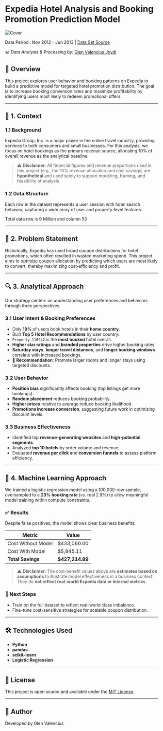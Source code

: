 # Expedia Hotel Analysis and Booking Promotion Prediction Model

![Cover](https://github.com/user-attachments/assets/dc617fa3-e298-4d75-a203-8cb4a17de1ce)


Data Period : Nov 2012 - Jun 2013 | [Data Set Source](https://www.kaggle.com/datasets/vijeetnigam26/expedia-hotel)

📊 *Data Analysis & Processing by:*  [Glen Valencius Joydi](https://github.com/glenvj-j)

## 📌 Overview

This project explores user behavior and booking patterns on Expedia to build a predictive model for targeted hotel promotion distribution. The goal is to increase booking conversion rates and maximize profitability by identifying users most likely to redeem promotional offers.

---

## 🏨 1. Context

### 1.1 Background

Expedia Group, Inc. is a major player in the online travel industry, providing services to both consumers and small businesses. For this analysis, we focus on hotel bookings as the primary revenue source, allocating 10% of overall revenue as the analytical baseline.

> ⚠️ **Disclaimer**: All financial figures and revenue proportions used in this project (e.g., the 10% revenue allocation and cost savings) are **hypothetical** and used solely to support modeling, framing, and feasibility of analysis.

### 1.2 Data Structure

Each row in the dataset represents a user session with hotel search behavior, capturing a wide array of user and property-level features.

Total data row is 9 Million and column 53


---

## 🎯 2. Problem Statement

Historically, Expedia has used broad coupon distributions for hotel promotions, which often resulted in wasted marketing spend. This project aims to optimize coupon allocation by predicting which users are most likely to convert, thereby maximizing cost-efficiency and profit.

---

## 🔍 3. Analytical Approach

Our strategy centers on understanding user preferences and behaviors through three perspectives:

### 3.1 User Intent & Booking Preferences

- Only **19%** of users book hotels in their **home country**.
- Built **Top 5 Hotel Recommendations** by user country.
- `Property_116942` is the **most booked** hotel overall.
- **Higher star ratings** and **branded properties** drive higher booking rates.
- **Saturday stays**, **longer travel distances**, and **longer booking windows** correlate with increased bookings.
- 📌 **Recommendation**: Promote larger rooms and longer stays using targeted discounts.

### 3.2 User Behavior

- **Position bias** significantly affects booking (top listings get more bookings).
- **Random placement** reduces booking probability.
- **Higher prices** relative to average reduce booking likelihood.
- **Promotions increase conversion**, suggesting future work in optimizing discount levels.

### 3.3 Business Effectiveness

- Identified top **revenue-generating websites** and **high-potential segments**.
- Analyzed **top 10 hotels** by order volume and revenue.
- Evaluated **revenue per click** and **conversion funnels** to assess platform efficiency.

---

## 🤖 4. Machine Learning Approach

We trained a logistic regression model using a 100,000-row sample, oversampled to a **23% booking rate** (vs. real 2.8%) to allow meaningful model training within compute constraints.

### ✅ Results

Despite false positives, the model shows clear business benefits:

| Metric                | Value            |
|----------------------|------------------|
| Cost Without Model   | $433,060.00      |
| Cost With Model      | $5,845.11        |
| **Total Savings**    | **$427,214.89**  |

> ⚠️ **Disclaimer**: The cost-benefit values above are **estimates based on assumptions** to illustrate model effectiveness in a business context. They do **not reflect real-world Expedia data or internal metrics**.

### 🔭 Next Steps

- Train on the full dataset to reflect real-world class imbalance.
- Fine-tune cost-sensitive strategies for scalable coupon distribution.

---

## 🛠️ Technologies Used

- **Python**
- **pandas**
- **scikit-learn**
- **Logistic Regression**

---

## 📄 License

This project is open source and available under the [MIT License](LICENSE).

---

## 👤 Author

Developed by Glen Valencius
